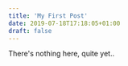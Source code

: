 ```yaml
---
title: 'My First Post'
date: 2019-07-18T17:18:05+01:00
draft: false
---
```


There's nothing here, quite yet..
